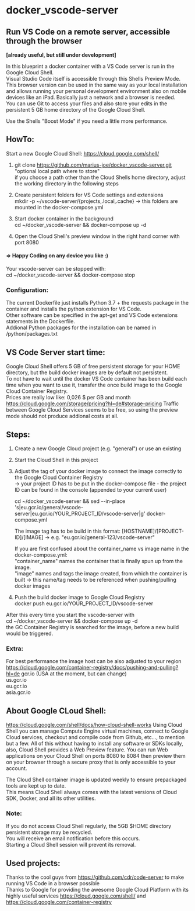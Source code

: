 # docker_vscode-server

## Run VS Code on a remote server, accessible through the browser

**[already useful, but still under development]**

In this blueprint a docker container with a VS Code server is run in the Google Cloud Shell.\
Visual Studio Code itself is accessible through this Shells Preview Mode.\
This browser version can be used in the same way as your local installation and allows running your personal development environment
also on mobile devices like an iPad. Basically just a network and a browser is needed.\
You can use Git to access your files and also store your edits in the persistent 5 GB home directory of the Google Cloud Shell.

Use the Shells "Boost Mode" if you need a little more performance.

## HowTo:

Start a new Google Cloud Shell: https://cloud.google.com/shell/

1. git clone https://github.com/marius-joe/docker_vscode-server.git "optional local path where to store"\
   if you choose a path other than the Cloud Shells home directory, adjust the working directory in the following steps

2. Create persistent folders for VS Code settings and extensions\
   mkdir -p ~/vscode-server/{projects,.local,.cache}
   -> this folders are mounted in the docker-compose.yml

3. Start docker container in the background\
   cd ~/docker_vscode-server && docker-compose up -d

4. Open the Cloud Shell's preview window in the right hand corner with port 8080

#### => Happy Coding on any device you like :)

Your vscode-server can be stopped with:\
cd ~/docker_vscode-server && docker-compose stop

### Configuration:

The current Dockerfile just installs Python 3.7 + the requests package in the container and installs the python extension for VS Code.\
Other software can be specified in the apt-get and VS Code extensions statements in the Dockerfile.\
Addional Python packages for the installation can be named in /python/packages.txt

## VS Code Server start time:

Google Cloud Shell offers 5 GB of free persistent storage for your HOME directory, but the build docker images are by default not persistent.\
To not have to wait until the docker VS Code container has been build each time when you want to use it,
transfer the once build image to the Google Cloud Container Registry.\
Prices are really low like: 0,026 \$ per GB and month\
https://cloud.google.com/storage/pricing?hl=de#storage-pricing
Traffic between Google Cloud Services seems to be free, so using the preview mode should not produce addional costs at all.

## Steps:

1. Create a new Google Cloud project (e.g. "general") or use an existing

2. Start the Cloud Shell in this project

3. Adjust the tag of your docker image to connect the image correctly to the Google Cloud Container Registry\
   -> your project ID has to be put in the docker-compose file - the project ID can be found in the console (appended to your current user)

    cd ~/docker_vscode-server && sed --in-place 's|eu.gcr.io/general/vscode-server|eu.gcr.io/YOUR_PROJECT_ID/vscode-server|g' docker-compose.yml

    The image tag has to be build in this format: [HOSTNAME]/[PROJECT-ID]/[IMAGE] -> e.g. "eu.gcr.io/general-123/vscode-server"

    If you are first confused about the container_name vs image name in the docker-compose.yml:\
     "container_name" names the container that is finally spun up from the image.\
     "image" names and tags the image created, from which the container is built -> this name/tag needs to be referenced when pushing/pulling docker images

4. Push the build docker image to Google Cloud Registry\
   docker push eu.gcr.io/YOUR_PROJECT_ID/vscode-server

After this every time you start the vscode-server with\
cd ~/docker_vscode-server && docker-compose up -d\
the GC Container Registry is searched for the image, before a new build would be triggered.

### Extra:

For best performance the image host can be also adjusted to your region\
https://cloud.google.com/container-registry/docs/pushing-and-pulling?hl=de
gcr.io (USA at the moment, but can change)\
 us.gcr.io\
 eu.gcr.io\
 asia.gcr.io

## About Google CLoud Shell:

https://cloud.google.com/shell/docs/how-cloud-shell-works
Using Cloud Shell you can manage Compute Engine virtual machines, connect to Google Cloud services, checkout and compile code from Github, etc…, to mention but a few. All of this without having to install any software or SDKs locally, also, Cloud Shell provides a Web Preview feature. You can run Web applications on your Cloud Shell on ports 8080 to 8084 then preview them on your browser through a secure proxy that is only accessible to your account.

The Cloud Shell container image is updated weekly to ensure prepackaged tools are kept up to date.\
This means Cloud Shell always comes with the latest versions of Cloud SDK, Docker, and all its other utilities.

### Note:

If you do not access Cloud Shell regularly, the 5GB \$HOME directory persistent storage may be recycled.\
You will receive an email notification before this occurs.\
Starting a Cloud Shell session will prevent its removal.

## Used projects:

Thanks to the cool guys from https://github.com/cdr/code-server to make running VS Code in a browser possible\
Thanks to Google for providing the awesome Google Cloud Platform with its highly useful services https://cloud.google.com/shell/ and https://cloud.google.com/container-registry
